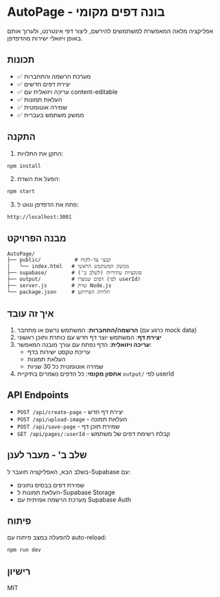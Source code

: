 # AutoPage - בונה דפים מקומי

אפליקציה מלאה המאפשרת למשתמשים להירשם, ליצור דפי אינטרנט, ולערוך אותם באופן ויזואלי ישירות מהדפדפן.

## תכונות

- ✅ מערכת הרשמה והתחברות
- ✅ יצירת דפים חדשים
- ✅ עריכה ויזואלית עם content-editable
- ✅ העלאת תמונות
- ✅ שמירה אוטומטית
- ✅ ממשק משתמש בעברית

## התקנה

1. התקן את התלויות:
```bash
npm install
```

2. הפעל את השרת:
```bash
npm start
```

3. פתח את הדפדפן ונווט ל:
```
http://localhost:3001
```

## מבנה הפרויקט

```
AutoPage/
├── public/           # קבצי צד-לקוח
│   └── index.html   # ממשק המשתמש הראשי
├── supabase/        # פונקציות עתידיות (לשלב ב')
├── output/          # דפים שנוצרו (לפי userId)
├── server.js        # שרת Node.js
└── package.json     # תלויות הפרויקט
```

## איך זה עובד

1. **הרשמה/התחברות**: המשתמש נרשם או מתחבר (כרגע עם mock data)
2. **יצירת דף**: המשתמש יוצר דף חדש עם כותרת ותוכן ראשוני
3. **עריכה ויזואלית**: הדף נפתח עם עורך מובנה המאפשר:
   - עריכת טקסט ישירות בדף
   - העלאת תמונות
   - שמירה אוטומטית כל 30 שניות
4. **אחסון מקומי**: כל הדפים נשמרים בתיקיית `output/` לפי userId

## API Endpoints

- `POST /api/create-page` - יצירת דף חדש
- `POST /api/upload-image` - העלאת תמונה
- `POST /api/save-page` - שמירת תוכן דף
- `GET /api/pages/:userId` - קבלת רשימת דפים של משתמש

## שלב ב' - מעבר לענן

בשלב הבא, האפליקציה תועבר ל-Supabase עם:
- שמירת דפים בבסיס נתונים
- העלאת תמונות ל-Supabase Storage
- מערכת הרשמה אמיתית עם Supabase Auth

## פיתוח

להפעלה במצב פיתוח עם auto-reload:
```bash
npm run dev
```

## רישיון

MIT










